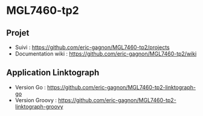 # MGL7460-tp2

## Projet

* Suivi : https://github.com/eric-gagnon/MGL7460-tp2/projects
* Documentation wiki : https://github.com/eric-gagnon/MGL7460-tp2/wiki

## Application Linktograph

* Version Go : https://github.com/eric-gagnon/MGL7460-tp2-linktograph-go
* Version Groovy : https://github.com/eric-gagnon/MGL7460-tp2-linktograph-groovy
